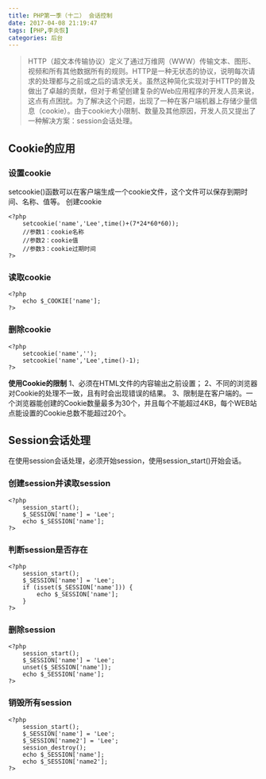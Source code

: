 ```yaml
---
title: PHP第一季（十二） 会话控制
date: 2017-04-08 21:19:47
tags: [PHP,李炎恢]
categories: 后台
---
```

>HTTP（超文本传输协议）定义了通过万维网（WWW）传输文本、图形、视频和所有其他数据所有的规则。HTTP是一种无状态的协议，说明每次请求的处理都与之前或之后的请求无关。虽然这种简化实现对于HTTP的普及做出了卓越的贡献，但对于希望创建复杂的Web应用程序的开发人员来说，这点有点困扰。为了解决这个问题，出现了一种在客户端机器上存储少量信息（cookie）。由于cookie大小限制、数量及其他原因，开发人员又提出了一种解决方案：session会话处理。

## Cookie的应用
### 设置cookie
setcookie()函数可以在客户端生成一个cookie文件，这个文件可以保存到期时间、名称、值等。
创建cookie
```
<?php
	setcookie('name','Lee',time()+(7*24*60*60)); 
	//参数1：cookie名称
	//参数2：cookie值
	//参数3：cookie过期时间
?>
```

### 读取cookie
```
<?php
	echo $_COOKIE['name'];
?>
```

### 删除cookie
```
<?php
	setcookie('name','');
	setcookie('name','Lee',time()-1);
?>
```

**使用Cookie的限制**
1、必须在HTML文件的内容输出之前设置；
2、不同的浏览器对Cookie的处理不一致，且有时会出现错误的结果。
3、限制是在客户端的。一个浏览器能创建的Cookie数量最多为30个，并且每个不能超过4KB，每个WEB站点能设置的Cookie总数不能超过20个。

## Session会话处理
在使用session会话处理，必须开始session，使用session_start()开始会话。

### 创建session并读取session
```
<?php
	session_start();
	$_SESSION['name'] = 'Lee';
	echo $_SESSION['name'];
?>
```

### 判断session是否存在
```
<?php
	session_start();
	$_SESSION['name'] = 'Lee';
	if (isset($_SESSION['name'])) {
		echo $_SESSION['name'];
	}
?>
```

### 删除session
```
<?php
	session_start();
	$_SESSION['name'] = 'Lee';
	unset($_SESSION['name']);
	echo $_SESSION['name'];
?>
```

### 销毁所有session
```
<?php
	session_start();
	$_SESSION['name'] = 'Lee';
	$_SESSION['name2'] = 'Lee';
	session_destroy();
	echo $_SESSION['name'];
	echo $_SESSION['name2'];
?>
```